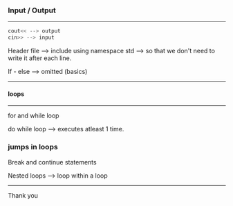 ### Input / Output

---

```cpp
cout<< --> output
cin>> --> input
```

Header file --> include 
using namespace std --> so that we don't need to write it after each line.

If - else --> omitted (basics)

---

#### loops

---

for and while loop

do while loop --> executes atleast 1 time.

### jumps in loops

Break and continue statements

Nested loops --> loop within a loop

---

Thank you
